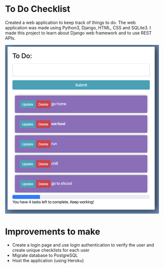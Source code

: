 ﻿# To Do Checklist

Created a web application to keep track of things to do. The web application was made using Python3, Django, HTML, CSS and SQLite3. I made this project to learn about Django web framework and to use REST APIs. 

![Here is a snippet of the UI](https://github.com/fahadbandali/ToDoChecklist/blob/master/UI.png)

# Improvements to make

 - Create a login page and use login authentication to verify the user and create unique checklists for each user
 - Migrate database to PostgreSQL
 - Host the application (using Heroku)



